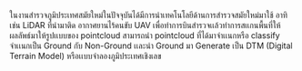 ในงานสำรวจภูมิประเทศสมัยใหม่ในปัจจุบันได้มีการนำเทคโนโลยีด้านการสำรวจสมัยใหม่มาใช้ อาทิเช่น LiDAR ที่นำมาติด อากาศยานไร้คนขับ UAV เพื่อทำการบินสำรวจเเล้วทำการสเเกนพื้นที่ให้ผลลัพธ์มาให้รูปเเบบของ pointcloud สามารถนำ pointcloud ที่ได้มาจำเเนกหรือ classify จำเเนกเป็น Ground กับ Non-Ground เเละนำ Ground มา Generate เป็น DTM (Digital Terrain Model)
หรือเเบบจำลองภูมิประเทศเชิงเลข 
